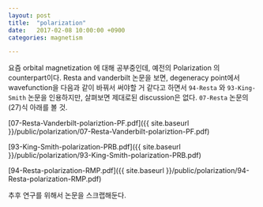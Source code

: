 ```yaml
---
layout: post
title:  "polarization"
date:   2017-02-08 10:00:00 +0900
categories: magnetism

---
```


요즘 orbital magnetization 에 대해 공부중인데, 예전의 Polarization 의 counterpart이다.
Resta and vanderbilt 논문을 보면, degeneracy point에서 wavefunction을 다음과 같이 바꿔서 써야할 거 같다고 하면서 `94-Resta` 와 `93-King-Smith` 논문을 인용하지만, 살펴보면 제대로된 discussion은 없다. `07-Resta` 논문의 (27)식 아래를 볼 것.

[07-Resta-Vanderbilt-polariztion-PF.pdf]({{ site.baseurl }}/public/polarization/07-Resta-Vanderbilt-polariztion-PF.pdf)

[93-King-Smith-polarization-PRB.pdf]({{ site.baseurl }}/public/polarization/93-King-Smith-polarization-PRB.pdf)

[94-Resta-polarization-RMP.pdf]({{ site.baseurl }}/public/polarization/94-Resta-polarization-RMP.pdf)

추후 연구를 위해서 논문을 스크랩해둔다.
